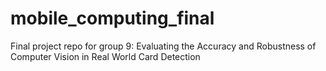 # mobile_computing_final
Final project repo for group 9: Evaluating the Accuracy and Robustness of Computer Vision in Real World Card Detection
